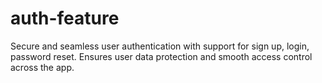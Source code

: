 # auth-feature
Secure and seamless user authentication with support for sign up, login, password reset. Ensures user data protection and smooth access control across the app.
